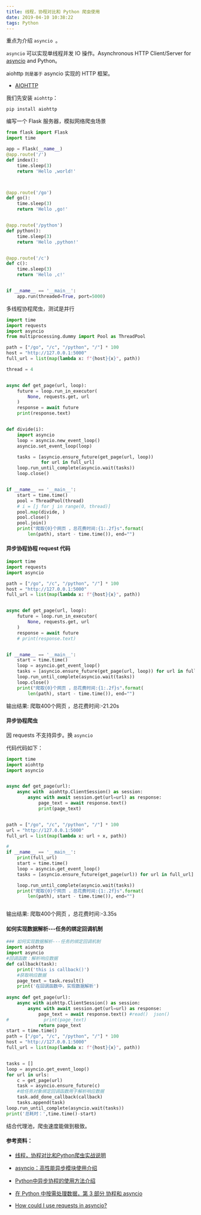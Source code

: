 ```yaml
---
title: 线程，协程对比和 Python 爬虫使用
date: 2019-04-10 10:38:22
tags: Python
---
```








重点为介绍 `asyncio `。

`asyncio`  可以实现单线程并发 IO 操作。Asynchronous HTTP Client/Server for [asyncio](https://aiohttp.readthedocs.io/en/stable/glossary.html#term-asyncio) and Python。

aiohttp `则是基于` asyncio 实现的 HTTP 框架。

- [AIOHTTP](https://aiohttp.readthedocs.io/en/stable/)

我们先安装 `aiohttp`：

```shell
pip install aiohttp
```

编写一个 Flask 服务器，模拟网络爬虫场景

```python
from flask import Flask
import time

app = Flask(__name__)
@app.route('/')
def index():
    time.sleep(3)
    return 'Hello ,world!'



@app.route('/go')
def go():
    time.sleep(3)
    return 'Hello ,go!'


@app.route('/python')
def python():
    time.sleep(3)
    return 'Hello ,python!'


@app.route('/c')
def c():
    time.sleep(3)
    return 'Hello ,c!'


if __name__ == '__main__':
    app.run(threaded=True, port=5000)

```





多线程协程爬虫，测试是并行

```python
import time
import requests
import asyncio
from multiprocessing.dummy import Pool as ThreadPool

path = ["/go", "/c", "/python", "/"] * 100
host = "http://127.0.0.1:5000"
full_url = list(map(lambda x: f"{host}{x}", path))

thread = 4


async def get_page(url, loop):
    future = loop.run_in_executor(
        None, requests.get, url
    )
    response = await future
    print(response.text)


def divide(i):
    import asyncio
    loop = asyncio.new_event_loop()
    asyncio.set_event_loop(loop)

    tasks = [asyncio.ensure_future(get_page(url, loop))
             for url in full_url]
    loop.run_until_complete(asyncio.wait(tasks))
    loop.close()


if __name__ == '__main__':
    start = time.time()
    pool = ThreadPool(thread)
    # i = [j for j in range(0, thread)]
    pool.map(divide, )
    pool.close()
    pool.join()
    print("爬取{0}个网页 ，总花费时间:{1:.2f}s".format(
        len(path), start - time.time()), end="")


```





#### 异步协程协程 request 代码

```python
import time
import requests
import asyncio

path = ["/go", "/c", "/python", "/"] * 100
host = "http://127.0.0.1:5000"
full_url = list(map(lambda x: f"{host}{x}", path))


async def get_page(url, loop):
    future = loop.run_in_executor(
        None, requests.get, url
    )
    response = await future
    # print(response.text)


if __name__ == '__main__':
    start = time.time()
    loop = asyncio.get_event_loop()
    tasks = [asyncio.ensure_future(get_page(url, loop)) for url in full_url]
    loop.run_until_complete(asyncio.wait(tasks))
    loop.close()
    print("爬取{0}个网页 ，总花费时间:{1:.2f}s".format(
        len(path), start - time.time()), end="")

```

输出结果: 爬取400个网页 ，总花费时间:-21.20s



#### 异步协程爬虫

因 requests 不支持异步。换 `asyncio`

代码代码如下：

```python
import time
import aiohttp
import asyncio


async def get_page(url):
    async with  aiohttp.ClientSession() as session:
        async with await session.get(url=url) as response:
            page_text = await response.text()
            print(page_text)


path = ["/go", "/c", "/python", "/"] * 100
url = "http://127.0.0.1:5000"
full_url = list(map(lambda x: url + x, path))

#
if __name__ == '__main__':
    print(full_url)
    start = time.time()
    loop = asyncio.get_event_loop()
    tasks = [asyncio.ensure_future(get_page(url)) for url in full_url]

    loop.run_until_complete(asyncio.wait(tasks))
    print("爬取{0}个网页 ，总花费时间:{1:.2f}s".format(
        len(path), start - time.time()), end="")



```

输出结果: 爬取400个网页 ，总花费时间:-3.35s



####  如何实现数据解析---任务的绑定回调机制

```python
### 如何实现数据解析---任务的绑定回调机制
import aiohttp
import asyncio
#回调函数：解析响应数据
def callback(task):
    print('this is callback()')
    #获取响应数据
    page_text = task.result()
    print('在回调函数中，实现数据解析')
    
async def get_page(url):
    async with aiohttp.ClientSession() as session:
        async with await session.get(url=url) as response:
            page_text = await response.text() #read()  json()
#             print(page_text)
            return page_text
start = time.time()
path = ["/go", "/c", "/python", "/"] * 100
host = "http://127.0.0.1:5000"
full_url = list(map(lambda x: f"{host}{x}", path))


tasks = []
loop = asyncio.get_event_loop()
for url in urls:
    c = get_page(url)
    task = asyncio.ensure_future(c)
    #给任务对象绑定回调函数用于解析响应数据
    task.add_done_callback(callback)
    tasks.append(task)
loop.run_until_complete(asyncio.wait(tasks))
print('总耗时：',time.time()-start)
```





结合代理池，爬虫速度能做到极致。



#### 参考资料：

- [线程，协程对比和Python爬虫实战说明](https://github.com/zhang0peter/python-coroutine)
- [asyncio：高性能异步模块使用介绍](https://mp.weixin.qq.com/s?__biz=MjM5MzgyODQxMQ==&mid=2650368555&idx=1&sn=a449f107c9c16466c51ce8a6939fcb1b&chksm=be9cd17f89eb5869c00e964e42e79400d4c9b993c4c5764ddbf9ef0e4b85741fc4ab05c77dbc&mpshare=1&scene=23&srcid=07163jZEvRwfwwii9F8dKopl#rd)

- [Python中异步协程的使用方法介绍](https://cuiqingcai.com/6160.html)
- [在 Python 中按需处理数据，第 3 部分 协程和 asyncio](https://www.ibm.com/developerworks/cn/analytics/library/ba-on-demand-data-python-3/index.html)
- [How could I use requests in asyncio?](https://stackoverflow.com/questions/22190403/how-could-i-use-requests-in-asyncio)